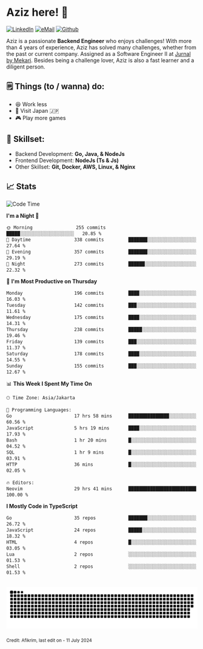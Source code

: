 # Aziz here! 👋

[![LinkedIn](https://img.shields.io/static/v1?message=afikrim&logo=linkedin&label=&color=0077B5&logoColor=white&labelColor=&style=for-the-badge)](https://www.linkedin.com/in/afikrim)
[![eMail](https://img.shields.io/static/v1?message=afikrim10@gmail.com&logo=gmail&label=&color=D14836&logoColor=white&labelColor=&style=for-the-badge)](mailto:afikrim10@gmail.com)
[![Github](https://komarev.com/ghpvc/?username=afikrim&label=Visitors&style=for-the-badge)](https://www.github.com/afikrim)

<!--Introduction-->
Aziz is a passionate **Backend Engineer** who enjoys challenges! With more than 4 years of experience, Aziz has solved many challenges, whether from the past or current company. Assigned as a Software Engineer II at [Jurnal by Mekari](https://jurnal.id). Besides being a challenge lover, Aziz is also a fast learner and a diligent person.

<!--Things TODO-->
## 🗒️ Things (to / wanna) do:

- 😆 Work less
- 🚀 Visit Japan 🇯🇵
- 🎮 Play more games

<!--Skillset-->
## 🏅 Skillset:

- Backend Development: **Go, Java, & NodeJs**
- Frontend Development: **NodeJs (Ts & Js)**
- Other Skillset: **Git, Docker, AWS, Linux, & Nginx**

## 📈 Stats  

<!--START_SECTION:waka-->
![Code Time](http://img.shields.io/badge/Code%20Time-1%2C817%20hrs%2057%20mins-blue)

**I'm a Night 🦉** 

```text
🌞 Morning                255 commits         █████░░░░░░░░░░░░░░░░░░░░   20.85 % 
🌆 Daytime                338 commits         ███████░░░░░░░░░░░░░░░░░░   27.64 % 
🌃 Evening                357 commits         ███████░░░░░░░░░░░░░░░░░░   29.19 % 
🌙 Night                  273 commits         ██████░░░░░░░░░░░░░░░░░░░   22.32 % 
```
📅 **I'm Most Productive on Thursday** 

```text
Monday                   196 commits         ████░░░░░░░░░░░░░░░░░░░░░   16.03 % 
Tuesday                  142 commits         ███░░░░░░░░░░░░░░░░░░░░░░   11.61 % 
Wednesday                175 commits         ████░░░░░░░░░░░░░░░░░░░░░   14.31 % 
Thursday                 238 commits         █████░░░░░░░░░░░░░░░░░░░░   19.46 % 
Friday                   139 commits         ███░░░░░░░░░░░░░░░░░░░░░░   11.37 % 
Saturday                 178 commits         ████░░░░░░░░░░░░░░░░░░░░░   14.55 % 
Sunday                   155 commits         ███░░░░░░░░░░░░░░░░░░░░░░   12.67 % 
```


📊 **This Week I Spent My Time On** 

```text
🕑︎ Time Zone: Asia/Jakarta

💬 Programming Languages: 
Go                       17 hrs 58 mins      ███████████████░░░░░░░░░░   60.56 % 
JavaScript               5 hrs 19 mins       ████░░░░░░░░░░░░░░░░░░░░░   17.93 % 
Bash                     1 hr 20 mins        █░░░░░░░░░░░░░░░░░░░░░░░░   04.52 % 
SQL                      1 hr 9 mins         █░░░░░░░░░░░░░░░░░░░░░░░░   03.91 % 
HTTP                     36 mins             █░░░░░░░░░░░░░░░░░░░░░░░░   02.05 % 

🔥 Editors: 
Neovim                   29 hrs 41 mins      █████████████████████████   100.00 % 
```

**I Mostly Code in TypeScript** 

```text
Go                       35 repos            ███████░░░░░░░░░░░░░░░░░░   26.72 % 
JavaScript               24 repos            █████░░░░░░░░░░░░░░░░░░░░   18.32 % 
HTML                     4 repos             █░░░░░░░░░░░░░░░░░░░░░░░░   03.05 % 
Lua                      2 repos             ░░░░░░░░░░░░░░░░░░░░░░░░░   01.53 % 
Shell                    2 repos             ░░░░░░░░░░░░░░░░░░░░░░░░░   01.53 % 
```




<!--END_SECTION:waka-->


<br clear="both">

<div align="center">
  <img src="https://raw.githubusercontent.com/afikrim/afikrim/output/snake.svg" alt="Snake animation" />
</div>


<sub>Credit: Afikrim, last edit on - 11 July 2024</sub>
